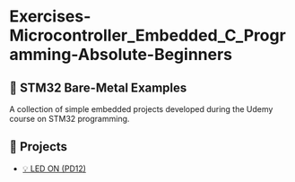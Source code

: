 # Exercises-Microcontroller_Embedded_C_Programming-Absolute-Beginners

## 🚀 STM32 Bare-Metal Examples

A collection of simple embedded projects developed during the Udemy course on STM32 programming.

## 📂 Projects

- [💡 LED ON (PD12)](./002_led_on/README.md)
